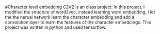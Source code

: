 #Character level embedding
C2V2 is an class project. In this project, I modified the structure of word2vec, instead learning word embedding, I let the the
nerual network learn the character embedding and add a convolution layer to learn the features of the character embeddings. This
project was written in python and used tensorflow.
